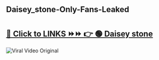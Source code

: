 
 ## Daisey_stone-Only-Fans-Leaked

# <h2><a href="https://clipsfans.com/Daisey_stone&ref=git">🔗 Click to LINKS ⏩⏩ 👉 🟢 Daisey stone </a></h2>

<a href="https://clipsfans.com/Daisey_stone&ref=git" rel="nofollow" data-target="animated-image.originalLink"><img src="https://i.ibb.co.com/xMMVF88/686577567.gif" alt="Viral Video Original" style="max-width: 100%; display: inline-block;" data-target="animated-image.originalImage"></a>
